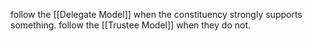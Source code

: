 follow the [[Delegate Model]] when the constituency strongly supports something. 
follow the [[Trustee Model]] when they do not.